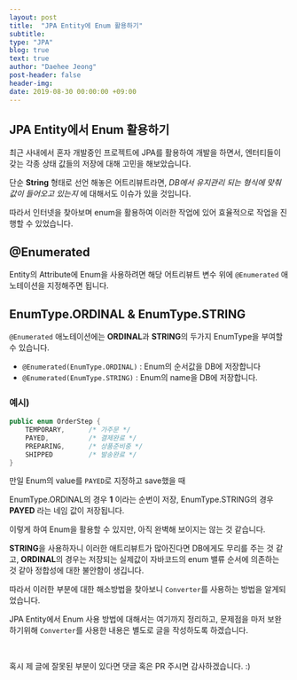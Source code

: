 ```yaml
---
layout: post
title:  "JPA Entity에 Enum 활용하기"
subtitle: 
type: "JPA"
blog: true
text: true
author: "Daehee Jeong"
post-header: false
header-img: 
date: 2019-08-30 00:00:00 +09:00
---
```


## JPA Entity에서 Enum 활용하기

최근 사내에서 혼자 개발중인 프로젝트에 JPA를 활용하여 개발을 하면서,
엔터티들이 갖는 각종 상태 값들의 저장에 대해 고민을 해보았습니다.

단순 **String** 형태로 선언 해놓은 어트리뷰트라면, *DB에서 유지관리 되는 형식에 맞춰 값이 들어오고 있는지* 에 대해서도 이슈가 있을 것입니다.

따라서 인터넷을 찾아보며 enum을 활용하여 이러한 작업에 있어 효율적으로 작업을 진행할 수 있었습니다.

## @Enumerated

Entity의 Attribute에 Enum을 사용하려면 해당 어트리뷰트 변수 위에 `@Enumerated` 애노테이션을 지정해주면 됩니다.

## EnumType.ORDINAL & EnumType.STRING

`@Enumerated` 애노테이션에는 **ORDINAL**과 **STRING**의 두가지 EnumType을 부여할 수 있습니다.

- `@Enumerated(EnumType.ORDINAL)` : Enum의 순서값을 DB에 저장합니다
- `@Enumerated(EnumType.STRING)` : Enum의 name을 DB에 저장합니다.

### 예시)
```java
public enum OrderStep {
    TEMPORARY,      /* 가주문 */
    PAYED,          /* 결제완료 */
    PREPARING,      /* 상품준비중 */
    SHIPPED         /* 발송완료 */
}
```

만일 Enum의 value를 `PAYED`로 지정하고 save했을 때

EnumType.ORDINAL의 경우 **1** 이라는 순번이 저장,
EnumType.STRING의 경우 **PAYED** 라는 네임 값이 저장됩니다.

이렇게 하여 Enum을 활용할 수 있지만, 아직 완벽해 보이지는 않는 것 같습니다.

**STRING**을 사용하자니 이러한 애트리뷰트가 많아진다면 DB에게도 무리를 주는 것 같고,
**ORDINAL**의 경우는 저장되는 실제값이 자바코드의 enum 밸류 순서에 의존하는 것 같아 정합성에 대한 불안함이 생깁니다.

따라서 이러한 부분에 대한 해소방법을 찾아보니 `Converter`를 사용하는 방법을 알게되었습니다.

JPA Entity에서 Enum 사용 방법에 대해서는 여기까지 정리하고, 문제점을 마저 보완하기위해 `Converter`를 사용한 내용은 별도로 글을 작성하도록 하겠습니다.

<br>

혹시 제 글에 잘못된 부분이 있다면 댓글 혹은 PR 주시면 감사하겠습니다. :)